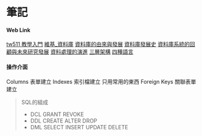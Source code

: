 # 筆記

#### Web Link
[tw511 教學入門](https://tw511.com/)
[維基_資料庫](https://zh.wikipedia.org/wiki/%E6%95%B0%E6%8D%AE%E5%BA%93)
[資料庫的由來與發展](https://www.itread01.com/content/1547677828.html)
[資料庫發展史](https://www.itread01.com/content/1549061107.html)
[資料庫系統的回顧與未來研究發展](http://www.iicm.org.tw/communication/c1_1/page02.html)
[資料處理的演進](http://faculty.stust.edu.tw/~jehuang/oracle/ch1/1-3.htm)
[三層架構](http://www.softinbox.com/html/product_01.html)
[四種語言](https://yanching85.pixnet.net/blog/post/232587116-%e8%b3%87%e6%96%99%e5%ba%ab%e7%9a%84%e5%9b%9b%e7%a8%ae%e8%aa%9e%e8%a8%80%3adml---ddl---dcl--dql)

#### 操作介面

Columns 表單建立
Indexes 索引檔建立 只用常用的東西
Foreign Keys 關聯表單建立

> SQL的組成
> - DCL
GRANT
REVOKE
> - DDL
CREATE
ALTER
DROP
> - DML
SELECT
INSERT
UPDATE
DELETE

